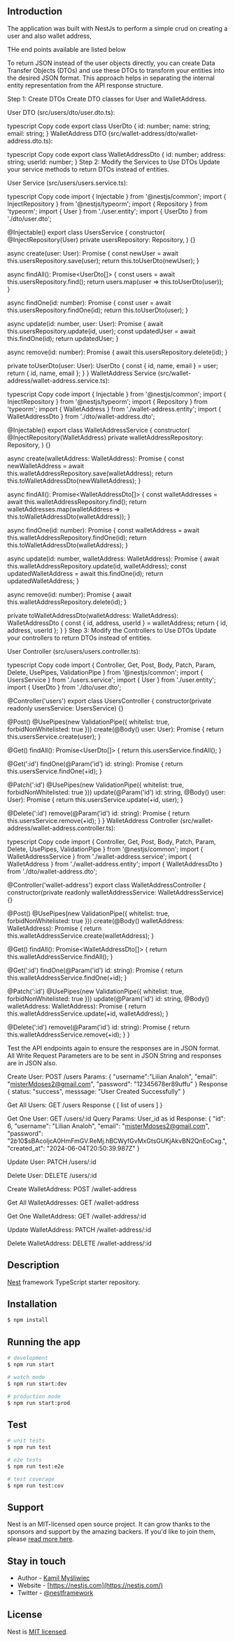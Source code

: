 ## Introduction

The application was built with NestJs to perform a simple crud on creating a user and also wallet address,

THe end points available are listed below

To return JSON instead of the user objects directly, you can create Data Transfer Objects (DTOs) and use these DTOs to transform your entities into the desired JSON format. This approach helps in separating the internal entity representation from the API response structure.

Step 1: Create DTOs
Create DTO classes for User and WalletAddress.

User DTO (src/users/dto/user.dto.ts):

typescript
Copy code
export class UserDto {
  id: number;
  name: string;
  email: string;
}
WalletAddress DTO (src/wallet-address/dto/wallet-address.dto.ts):

typescript
Copy code
export class WalletAddressDto {
  id: number;
  address: string;
  userId: number;
}
Step 2: Modify the Services to Use DTOs
Update your service methods to return DTOs instead of entities.

User Service (src/users/users.service.ts):

typescript
Copy code
import { Injectable } from '@nestjs/common';
import { InjectRepository } from '@nestjs/typeorm';
import { Repository } from 'typeorm';
import { User } from './user.entity';
import { UserDto } from './dto/user.dto';

@Injectable()
export class UsersService {
  constructor(
    @InjectRepository(User)
    private usersRepository: Repository<User>,
  ) {}

  async create(user: User): Promise<UserDto> {
    const newUser = await this.usersRepository.save(user);
    return this.toUserDto(newUser);
  }

  async findAll(): Promise<UserDto[]> {
    const users = await this.usersRepository.find();
    return users.map(user => this.toUserDto(user));
  }

  async findOne(id: number): Promise<UserDto> {
    const user = await this.usersRepository.findOne(id);
    return this.toUserDto(user);
  }

  async update(id: number, user: User): Promise<UserDto> {
    await this.usersRepository.update(id, user);
    const updatedUser = await this.findOne(id);
    return updatedUser;
  }

  async remove(id: number): Promise<void> {
    await this.usersRepository.delete(id);
  }

  private toUserDto(user: User): UserDto {
    const { id, name, email } = user;
    return { id, name, email };
  }
}
WalletAddress Service (src/wallet-address/wallet-address.service.ts):

typescript
Copy code
import { Injectable } from '@nestjs/common';
import { InjectRepository } from '@nestjs/typeorm';
import { Repository } from 'typeorm';
import { WalletAddress } from './wallet-address.entity';
import { WalletAddressDto } from './dto/wallet-address.dto';

@Injectable()
export class WalletAddressService {
  constructor(
    @InjectRepository(WalletAddress)
    private walletAddressRepository: Repository<WalletAddress>,
  ) {}

  async create(walletAddress: WalletAddress): Promise<WalletAddressDto> {
    const newWalletAddress = await this.walletAddressRepository.save(walletAddress);
    return this.toWalletAddressDto(newWalletAddress);
  }

  async findAll(): Promise<WalletAddressDto[]> {
    const walletAddresses = await this.walletAddressRepository.find();
    return walletAddresses.map(walletAddress => this.toWalletAddressDto(walletAddress));
  }

  async findOne(id: number): Promise<WalletAddressDto> {
    const walletAddress = await this.walletAddressRepository.findOne(id);
    return this.toWalletAddressDto(walletAddress);
  }

  async update(id: number, walletAddress: WalletAddress): Promise<WalletAddressDto> {
    await this.walletAddressRepository.update(id, walletAddress);
    const updatedWalletAddress = await this.findOne(id);
    return updatedWalletAddress;
  }

  async remove(id: number): Promise<void> {
    await this.walletAddressRepository.delete(id);
  }

  private toWalletAddressDto(walletAddress: WalletAddress): WalletAddressDto {
    const { id, address, userId } = walletAddress;
    return { id, address, userId };
  }
}
Step 3: Modify the Controllers to Use DTOs
Update your controllers to return DTOs instead of entities.

User Controller (src/users/users.controller.ts):

typescript
Copy code
import { Controller, Get, Post, Body, Patch, Param, Delete, UsePipes, ValidationPipe } from '@nestjs/common';
import { UsersService } from './users.service';
import { User } from './user.entity';
import { UserDto } from './dto/user.dto';

@Controller('users')
export class UsersController {
  constructor(private readonly usersService: UsersService) {}

  @Post()
  @UsePipes(new ValidationPipe({ whitelist: true, forbidNonWhitelisted: true }))
  create(@Body() user: User): Promise<UserDto> {
    return this.usersService.create(user);
  }

  @Get()
  findAll(): Promise<UserDto[]> {
    return this.usersService.findAll();
  }

  @Get(':id')
  findOne(@Param('id') id: string): Promise<UserDto> {
    return this.usersService.findOne(+id);
  }

  @Patch(':id')
  @UsePipes(new ValidationPipe({ whitelist: true, forbidNonWhitelisted: true }))
  update(@Param('id') id: string, @Body() user: User): Promise<UserDto> {
    return this.usersService.update(+id, user);
  }

  @Delete(':id')
  remove(@Param('id') id: string): Promise<void> {
    return this.usersService.remove(+id);
  }
}
WalletAddress Controller (src/wallet-address/wallet-address.controller.ts):

typescript
Copy code
import { Controller, Get, Post, Body, Patch, Param, Delete, UsePipes, ValidationPipe } from '@nestjs/common';
import { WalletAddressService } from './wallet-address.service';
import { WalletAddress } from './wallet-address.entity';
import { WalletAddressDto } from './dto/wallet-address.dto';

@Controller('wallet-address')
export class WalletAddressController {
  constructor(private readonly walletAddressService: WalletAddressService) {}

  @Post()
  @UsePipes(new ValidationPipe({ whitelist: true, forbidNonWhitelisted: true }))
  create(@Body() walletAddress: WalletAddress): Promise<WalletAddressDto> {
    return this.walletAddressService.create(walletAddress);
  }

  @Get()
  findAll(): Promise<WalletAddressDto[]> {
    return this.walletAddressService.findAll();
  }

  @Get(':id')
  findOne(@Param('id') id: string): Promise<WalletAddressDto> {
    return this.walletAddressService.findOne(+id);
  }

  @Patch(':id')
  @UsePipes(new ValidationPipe({ whitelist: true, forbidNonWhitelisted: true }))
  update(@Param('id') id: string, @Body() walletAddress: WalletAddress): Promise<WalletAddressDto> {
    return this.walletAddressService.update(+id, walletAddress);
  }

  @Delete(':id')
  remove(@Param('id') id: string): Promise<void> {
    return this.walletAddressService.remove(+id);
  }
}

Test the API endpoints again to ensure the responses are in JSON format.
All Write Request Parameters are to be sent in JSON String and responses are in JSON also.

Create User: POST /users
Params:
{
    "username":"Lilian Analoh",
    "email": "misterMdoses2@gmail.com",
    "password": "12345678er89uffu"
}
Response 
{
  status: "success",
  messsage: "User Created Successfully"
}

Get All Users: GET /users 
Response
{
  [
list of users
  ]
}

Get One User: GET /users/:id
Query Params: User_id as id
Response:
{
    "id": 6,
    "username": "Lilian Analoh",
    "email": "misterMdoses2@gmail.com",
    "password": "$2b$10$sBAcoljcA0HmFmGV.ReMj.hBCWyfGvMxGtsGUKjAkvBN2QnEoCxg.",
    "created_at": "2024-06-04T20:50:39.987Z"
}

Update User: PATCH /users/:id

Delete User: DELETE /users/:id

Create WalletAddress: POST /wallet-address

Get All WalletAddresses: GET /wallet-address

Get One WalletAddress: GET /wallet-address/:id

Update WalletAddress: PATCH /wallet-address/:id

Delete WalletAddress: DELETE /wallet-address/:id

## Description

[Nest](https://github.com/nestjs/nest) framework TypeScript starter repository.

## Installation

```bash
$ npm install
```

## Running the app

```bash
# development
$ npm run start

# watch mode
$ npm run start:dev

# production mode
$ npm run start:prod
```

## Test

```bash
# unit tests
$ npm run test

# e2e tests
$ npm run test:e2e

# test coverage
$ npm run test:cov
```

## Support

Nest is an MIT-licensed open source project. It can grow thanks to the sponsors and support by the amazing backers. If you'd like to join them, please [read more here](https://docs.nestjs.com/support).

## Stay in touch

- Author - [Kamil Myśliwiec](https://kamilmysliwiec.com)
- Website - [https://nestjs.com](https://nestjs.com/)
- Twitter - [@nestframework](https://twitter.com/nestframework)

## License

Nest is [MIT licensed](LICENSE).
